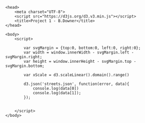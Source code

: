 <html>

	<head>
		<meta charset="UTF-8">
		<script src="https://d3js.org/d3.v3.min.js"></script>
		<title>Project 1 - B.Downer</title>
	</head>

	<body>
		<script>

			var svgMargin = {top:0, bottom:0, left:0, right:0};			
			var width = window.innerWidth - svgMargin.left - svgMargin.right;
			var height = window.innerHeight - svgMargin.top - svgMargin.bottom;

			var xScale = d3.scaleLinear().domain().range()

			d3.json('streets.json', function(error, data){
				console.log(data[0])
				console.log(data[1]);
			});
	

		</script>
	</body>

</html>

